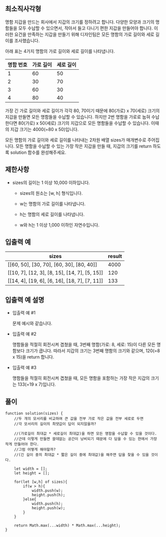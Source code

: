 ## 최소직사각형

명함 지갑을 만드는 회사에서 지갑의 크기를 정하려고 합니다. 다양한 모양과 크기의 명함들을 모두 수납할 수 있으면서, 작아서 들고 다니기 편한 지갑을 만들어야 합니다. 이러한 요건을 만족하는 지갑을 만들기 위해 디자인팀은 모든 명함의 가로 길이와 세로 길이를 조사했습니다.

아래 표는 4가지 명함의 가로 길이와 세로 길이를 나타냅니다.

| 명함 번호 | 가로 길이 | 세로 길이 |
| --------- | --------- | --------- |
| 1         | 60        | 50        |
| 2         | 30        | 70        |
| 3         | 60        | 30        |
| 4         | 80        | 40        |

가장 긴 가로 길이와 세로 길이가 각각 80, 70이기 때문에 80(가로) x 70(세로) 크기의 지갑을 만들면 모든 명함들을 수납할 수 있습니다. 하지만 2번 명함을 가로로 눕혀 수납한다면 80(가로) x 50(세로) 크기의 지갑으로 모든 명함들을 수납할 수 있습니다. 이때의 지갑 크기는 4000(=80 x 50)입니다.

모든 명함의 가로 길이와 세로 길이를 나타내는 2차원 배열 sizes가 매개변수로 주어집니다. 모든 명함을 수납할 수 있는 가장 작은 지갑을 만들 때, 지갑의 크기를 return 하도록 solution 함수를 완성해주세요.

## 제한사항

- sizes의 길이는 1 이상 10,000 이하입니다.

  - sizes의 원소는 [w, h] 형식입니다.

  - w는 명함의 가로 길이를 나타냅니다.

  - h는 명함의 세로 길이를 나타냅니다.

  - w와 h는 1 이상 1,000 이하인 자연수입니다.

## 입출력 예

| sizes                                         | result |
| --------------------------------------------- | ------ |
| [[60, 50], [30, 70], [60, 30], [80, 40]]      | 4000   |
| [[10, 7], [12, 3], [8, 15], [14, 7], [5, 15]] | 120    |
| [[14, 4], [19, 6], [6, 16], [18, 7], [7, 11]] | 133    |

## 입출력 예 설명

- 입출력 예 #1

  문제 예시와 같습니다.

- 입출력 예 #2

  명함들을 적절히 회전시켜 겹쳤을 때, 3번째 명함(가로: 8, 세로: 15)이 다른 모든 명함보다 크기가 큽니다. 따라서 지갑의 크기는 3번째 명함의 크기와 같으며, 120(=8 x 15)을 return 합니다.

- 입출력 예 #3

  명함들을 적절히 회전시켜 겹쳤을 때, 모든 명함을 포함하는 가장 작은 지갑의 크기는 133(=19 x 7)입니다.

## 풀이

```
function solution(sizes) {
    //두 개의 모서리를 비교하여 큰 값을 전부 가로 작은 값을 전부 세로로 두면
    //각 모서리의 길이의 최댓값이 답이 되지않을까?

    //(가로길이 최대값 * 세로길이 최대값)을 하면 모든 명함을 수납할 수 있을 것이다.
    //근데 이렇게 만들면 쓸데없는 공간이 낭비되기 때문에 다 담을 수 있는 한에서 가장 작게 만들어야 한다.
    //그럼 어떻게 해야할까?
    //(긴 길이 중의 최대값 * 짧은 길이 중에 최대값)을 해주면 답을 찾을 수 있을 것이다.

    let width = [];
    let height = [];

    for(let [w,h] of sizes){
        if(w > h){
            width.push(w);
            height.push(h);
        }else{
            width.push(h);
            height.push(w);
        }
    }

    return Math.max(...width) * Math.max(...height);
}
```

